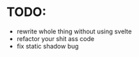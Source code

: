 # TODO:

-   rewrite whole thing without using svelte
-   refactor your shit ass code
-   fix static shadow bug
